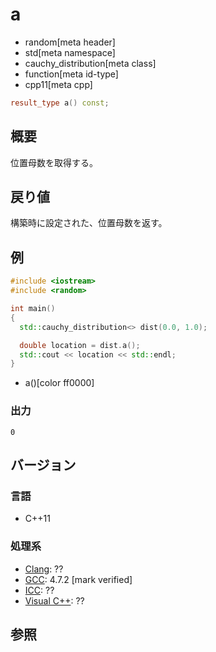 # a
* random[meta header]
* std[meta namespace]
* cauchy_distribution[meta class]
* function[meta id-type]
* cpp11[meta cpp]

```cpp
result_type a() const;
```

## 概要
位置母数を取得する。


## 戻り値
構築時に設定された、位置母数を返す。


## 例
```cpp example
#include <iostream>
#include <random>

int main()
{
  std::cauchy_distribution<> dist(0.0, 1.0);

  double location = dist.a();
  std::cout << location << std::endl;
}
```
* a()[color ff0000]

### 出力
```
0
```

## バージョン
### 言語
- C++11

### 処理系
- [Clang](/implementation.md#clang): ??
- [GCC](/implementation.md#gcc): 4.7.2 [mark verified]
- [ICC](/implementation.md#icc): ??
- [Visual C++](/implementation.md#visual_cpp): ??


## 参照
